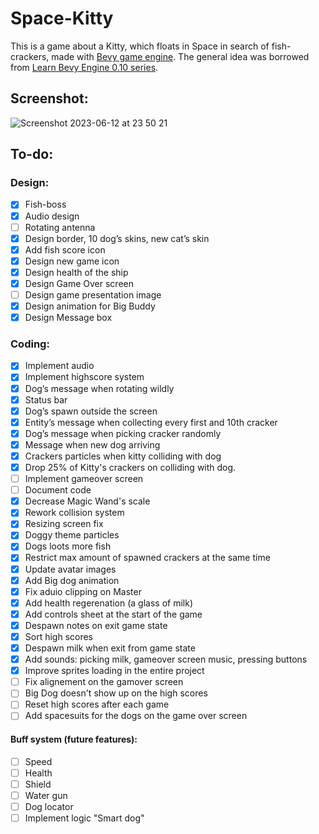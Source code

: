 # Space-Kitty

This is a game about a Kitty, which floats in Space in search of fish-crackers, made with [Bevy game engine](https://github.com/bevyengine/bevy).
The general idea was borrowed from [Learn Bevy Engine 0.10 series](https://www.youtube.com/playlist?list=PLVnntJRoP85JHGX7rGDu6LaF3fmDDbqyd).

## Screenshot:

![Screenshot 2023-06-12 at 23 50 21](https://github.com/ghashy/Space-Kitty/assets/109857267/db89aa10-a0ef-459a-9c5e-61163d1541d1)

## To-do:

### Design:

- [x] Fish-boss
- [x] Audio design
- [ ] Rotating antenna
- [x] Design border, 10 dog’s skins, new cat’s skin
- [x] Add fish score icon
- [x] Design new game icon
- [x] Design health of the ship
- [x] Design Game Over screen
- [ ] Design game presentation image
- [x] Design animation for Big Buddy
- [x] Design Message box

### Coding:

- [x] Implement audio
- [x] Implement highscore system
- [x] Dog’s message when rotating wildly
- [x] Status bar
- [x] Dog’s spawn outside the screen
- [x] Entity’s message when collecting every first and 10th cracker
- [x] Dog’s message when picking cracker randomly
- [x] Message when new dog arriving
- [x] Crackers particles when kitty colliding with dog
- [x] Drop 25% of Kitty's crackers on colliding with dog.
- [ ] Implement gameover screen
- [ ] Document code
- [x] Decrease Magic Wand's scale
- [x] Rework collision system
- [x] Resizing screen fix
- [x] Doggy theme particles
- [x] Dogs loots more fish
- [x] Restrict max amount of spawned crackers at the same time
- [x] Update avatar images
- [x] Add Big dog animation
- [x] Fix aduio clipping on Master
- [x] Add health regerenation (a glass of milk)
- [x] Add controls sheet at the start of the game
- [x] Despawn notes on exit game state
- [x] Sort high scores
- [x] Despawn milk when exit from game state
- [x] Add sounds: picking milk, gameover screen music, pressing buttons
- [x] Improve sprites loading in the entire project
- [ ] Fix alignement on the gamover screen
- [ ] Big Dog doesn't show up on the high scores
- [ ] Reset high scores after each game
- [ ] Add spacesuits for the dogs on the game over screen

#### Buff system (future features):

- [ ] Speed
- [ ] Health
- [ ] Shield
- [ ] Water gun
- [ ] Dog locator
- [ ] Implement logic "Smart dog"
